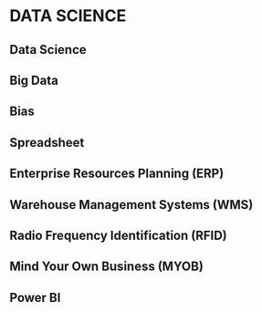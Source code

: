 # DATA SCIENCE

## Data Science

## Big Data

## Bias

## Spreadsheet

## Enterprise Resources Planning (ERP)

## Warehouse Management Systems (WMS)

## Radio Frequency Identification (RFID)

## Mind Your Own Business (MYOB)

## Power BI